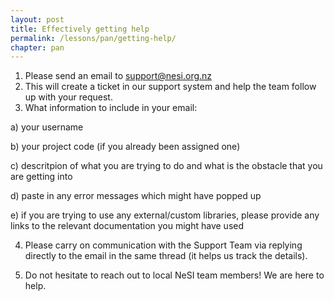```yaml
---
layout: post
title: Effectively getting help
permalink: /lessons/pan/getting-help/
chapter: pan
---
```


1. Please send an email to support@nesi.org.nz
2. This will create a ticket in our support system and help the team follow up with your request.
3. What information to include in your email:

  a) your username

  b) your project code (if you already been assigned one)

  c) descritpion of what you are trying to do and what is the obstacle that you are getting into

  d) paste in any error messages which might have popped up

  e) if you are trying to use any external/custom libraries, please provide any links to the relevant documentation you might have used


 4. Please carry on communication with the Support Team via replying directly to the email in the same thread (it helps us track the details).

 5. Do not hesitate to reach out to local NeSI team members! We are here to help.
